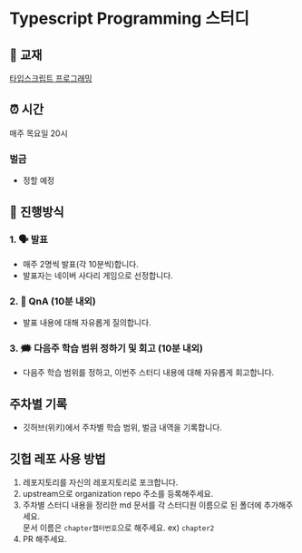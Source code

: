 # Typescript Programming 스터디

## 📘 교재

[타입스크립트 프로그래밍](https://www.yes24.com/Product/Goods/90265564)

## ⏰ 시간

매주 목요일 20시

### 벌금

- 정할 예정

## 📖 진행방식

### 1. 🗣️ 발표

- 매주 2명씩 발표(각 10분씩)합니다.
- 발표자는 네이버 사다리 게임으로 선정합니다.

### 2. 🤔 QnA (10분 내외)

- 발표 내용에 대해 자유롭게 질의합니다.

### 3. 🗯️ 다음주 학습 범위 정하기 및 회고 (10분 내외)

- 다음주 학습 범위를 정하고, 이번주 스터디 내용에 대해 자유롭게 회고합니다.

## 주차별 기록

- 깃허브(위키)에서 주차별 학습 범위, 벌금 내역을 기록합니다.

## 깃헙 레포 사용 방법

1. 레포지토리를 자신의 레포지토리로 포크합니다.
2. upstream으로 organization repo 주소를 등록해주세요.
3. 주차별 스터디 내용을 정리한 md 문서를 각 스터디원 이름으로 된 폴더에 추가해주세요. <br />
   문서 이름은 `chapter챕터번호`으로 해주세요. ex) `chapter2`
4. PR 해주세요. <br/>
